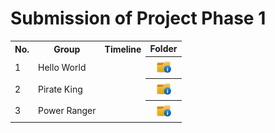 # Submission of Project Phase 1

<table>
  <tr>
    <th>No.</th>
    <th>Group</th>
    <th>Timeline</th>
    <th>Folder</th>
  </tr>
  <tr>
    <td>1</td>
    <td>Hello World</td>
    <td></td>
    <th><a href="https://github.com/simonnchong/SECD2523-Database/tree/main/project/phase%201/submission" ><img src="../images/folder.png" width="24px" height="24px"></a></th>
  </tr>
  <tr>
    <td>2</td>
    <td>Pirate King</td>
    <td></td>
    <th><a href="https://github.com/simonnchong/SECD2523-Database/tree/main/project/phase%201/submission" ><img src="../images/folder.png" width="24px" height="24px"></a></th>
  </tr>
  <tr>
    <td>3</td>
    <td>Power Ranger</td>
    <td></td>
    <th><a href="https://github.com/simonnchong/SECD2523-Database/tree/main/project/phase%201/submission" ><img src="../images/folder.png" width="24px" height="24px"></a></th>
  </tr>
</table>
